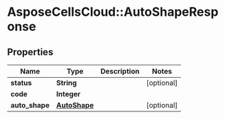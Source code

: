 # AsposeCellsCloud::AutoShapeResponse

## Properties
Name | Type | Description | Notes
------------ | ------------- | ------------- | -------------
**status** | **String** |  | [optional] 
**code** | **Integer** |  | 
**auto_shape** | [**AutoShape**](AutoShape.md) |  | [optional] 


